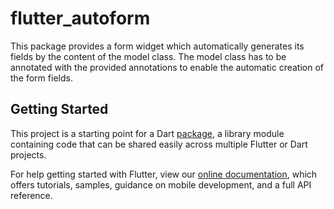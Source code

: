 # flutter_autoform

This package provides a form widget which automatically generates its fields by the content of the model class. The model class has to be annotated with the provided annotations to enable the automatic creation of the form fields.

## Getting Started

This project is a starting point for a Dart
[package](https://flutter.dev/developing-packages/),
a library module containing code that can be shared easily across
multiple Flutter or Dart projects.

For help getting started with Flutter, view our 
[online documentation](https://flutter.dev/docs), which offers tutorials, 
samples, guidance on mobile development, and a full API reference.
